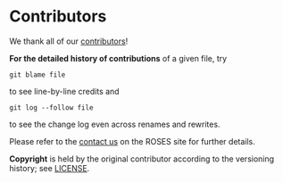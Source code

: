 # Contributors

We thank all of our [contributors](https://github.com/ESHackathon/roses-website/graphs/contributors)!

**For the detailed history of contributions** of a given file, try

    git blame file

to see line-by-line credits and

    git log --follow file

to see the change log even across renames and rewrites.

Please refer to the [contact us](https://www.roses-reporting.com/contact-us) on the ROSES site for further details.

**Copyright** is held by the original contributor according to the versioning history; see [LICENSE](https://github.com/ESHackathon/roses-website/blob/master/LICENSE).

